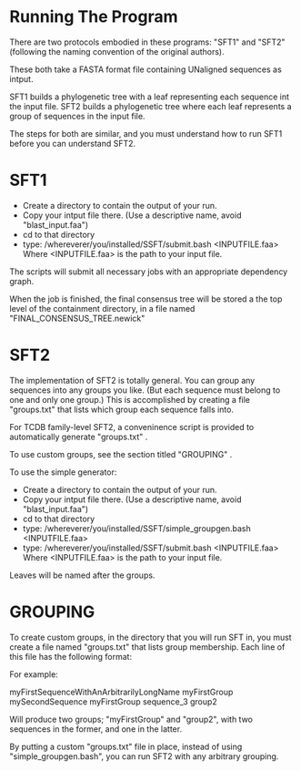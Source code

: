 Running The Program
===================

There are two protocols embodied in these programs: "SFT1" and "SFT2" (following the naming convention of the original authors).

These both take a FASTA format file containing UNaligned sequences as intput.

SFT1 builds a phylogenetic tree with a leaf representing each sequence int the input file.
SFT2 builds a phylogenetic tree where each leaf represents a group of sequences in the input file.

The steps for both are similar, and you must understand how to run SFT1 before you can understand SFT2.


SFT1
====

- Create a directory to contain the output of your run.
- Copy your intput file there. (Use a descriptive name, avoid "blast_input.faa")
- cd to that directory
- type: /whereverer/you/installed/SSFT/submit.bash <INPUTFILE.faa>
	Where <INPUTFILE.faa> is the path to your input file.

The scripts will submit all necessary jobs with an appropriate dependency graph.

When the job is finished, the final consensus tree will be stored a the top level of the containment directory,
in a file named "FINAL_CONSENSUS_TREE.newick"

SFT2
====

The implementation of SFT2 is totally general. You can group any sequences into any groups you like. (But each sequence must belong to one and only one group.)
This is accomplished by creating a file "groups.txt" that lists which group each sequence falls into.

For TCDB family-level SFT2, a conveninence script is provided to automatically generate "groups.txt" .

To use custom groups, see the section titled "GROUPING" .

To use the simple generator:

- Create a directory to contain the output of your run. 
- Copy your intput file there. (Use a descriptive name, avoid "blast_input.faa")
- cd to that directory
- type: /whereverer/you/installed/SSFT/simple_groupgen.bash <INPUTFILE.faa>
- type: /whereverer/you/installed/SSFT/submit.bash <INPUTFILE.faa>
        Where <INPUTFILE.faa> is the path to your input file.


Leaves will be named after the groups.

GROUPING
========

To create custom groups, in the directory that you will run SFT in, you must create a file named "groups.txt" that lists group membership.
Each line of this file has the following format:

<sequence name> <group name>

For example:

myFirstSequenceWithAnArbitrarilyLongName myFirstGroup
mySecondSequence myFirstGroup
sequence_3 group2


Will produce two groups; "myFirstGroup" and "group2", with two sequences in the former, and one in the latter.

By putting a custom "groups.txt" file in place, instead of using "simple_groupgen.bash", you can run SFT2 with any arbitrary grouping.
